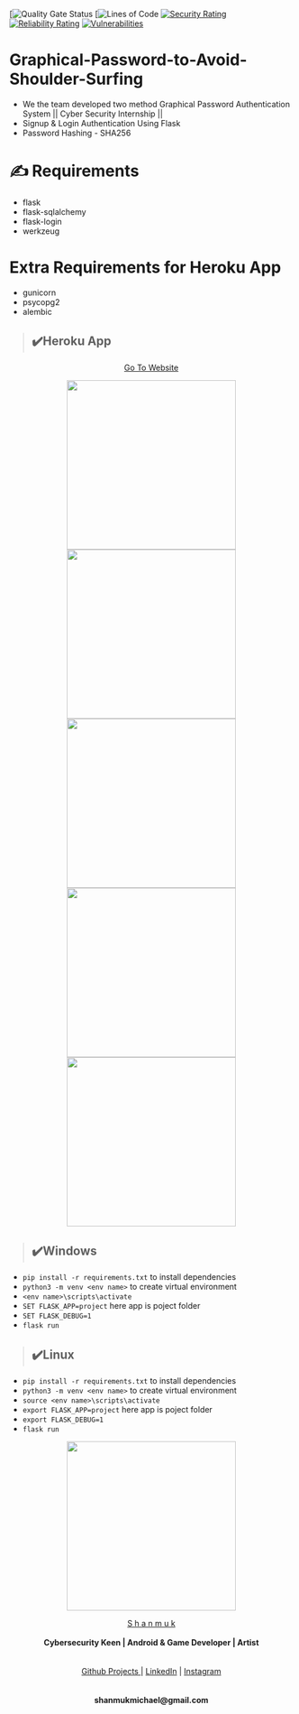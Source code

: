 [![Quality Gate Status](https://sonarcloud.io/api/project_badges/measure?project=shanmukmichael_Graphical-Password-to-Avoid-Shoulder-Surfing&metric=alert_status)
[![Lines of Code](https://sonarcloud.io/api/project_badges/measure?project=shanmukmichael_Graphical-Password-to-Avoid-Shoulder-Surfing&metric=ncloc)
[![Security Rating](https://sonarcloud.io/api/project_badges/measure?project=shanmukmichael_Graphical-Password-to-Avoid-Shoulder-Surfing&metric=security_rating)](https://sonarcloud.io/dashboard?id=shanmukmichael_Graphical-Password-to-Avoid-Shoulder-Surfing)
[![Reliability Rating](https://sonarcloud.io/api/project_badges/measure?project=shanmukmichael_Graphical-Password-to-Avoid-Shoulder-Surfing&metric=reliability_rating)](https://sonarcloud.io/dashboard?id=shanmukmichael_Graphical-Password-to-Avoid-Shoulder-Surfing)
[![Vulnerabilities](https://sonarcloud.io/api/project_badges/measure?project=shanmukmichael_Graphical-Password-to-Avoid-Shoulder-Surfing&metric=vulnerabilities)](https://sonarcloud.io/dashboard?id=shanmukmichael_Graphical-Password-to-Avoid-Shoulder-Surfing)
# Graphical-Password-to-Avoid-Shoulder-Surfing
* We the team developed two method Graphical Password Authentication System || Cyber Security Internship ||
* Signup &amp; Login Authentication Using Flask
* Password Hashing - SHA256

# :writing_hand: Requirements
- flask
- flask-sqlalchemy
- flask-login
- werkzeug
# Extra Requirements for Heroku App 
- gunicorn
- psycopg2
- alembic

> ## :heavy_check_mark:Heroku App
<p align="center">
  <a href="https://graphical-password-cs-intern.herokuapp.com/">Go To Website </a>
</p>

<p align="center">
  <img widht ="300" height="300" src="https://user-images.githubusercontent.com/55943851/90972335-db178300-e535-11ea-9f7e-c2bf8b10a66b.png"><img widht ="300" height="300" src="https://user-images.githubusercontent.com/55943851/90972381-2d58a400-e536-11ea-973a-3dd2a506c4cc.png">
   <img widht ="300" height="300" src="https://user-images.githubusercontent.com/55943851/90972403-55e09e00-e536-11ea-8e5b-ade97e96fb6f.png">
  <img widht ="300" height="300" src="https://user-images.githubusercontent.com/55943851/90972338-dfdc3700-e535-11ea-9c30-6a9cdbf31516.png">
   <img widht ="300" height="300" src="https://user-images.githubusercontent.com/55943851/90972452-c2f43380-e536-11ea-9add-9ad31b9d9ac4.png">

  


</p>
  

  


> ## :heavy_check_mark:Windows
*  ```pip install -r requirements.txt``` to install dependencies
* ```python3 -m venv <env name>``` to create virtual environment
* ```<env name>\scripts\activate``` 
* ```SET FLASK_APP=project``` here app is poject folder
* ```SET FLASK_DEBUG=1```
* ```flask run```

> ## :heavy_check_mark:Linux
* ```pip install -r requirements.txt``` to install dependencies
* ```python3 -m venv <env name>``` to create virtual environment
* ```source <env name>\scripts\activate``` 
* ```export FLASK_APP=project``` here app is poject folder
* ```export FLASK_DEBUG=1```
* ```flask run```



<p align="center">
  <img widht ="300" height="300" src="https://user-images.githubusercontent.com/55943851/82728945-52f4c800-9d11-11ea-9f0a-061c2a225a72.png">
</p>
  

<p align="center">
  <a href="https://www.google.com/search?q=Shanmuk+Michael&rlz=1C1GCEA_enIN857IN857&oq=Shanmuk+Michael&aqs=chrome..69i57j69i60l3.9741j0j8&sourceid=chrome&ie=UTF-8">S h a n m u k</a><br>
  <br>
    <b>Cybersecurity Keen | Android & Game Developer | Artist</b>
  <br><br>
  <br>
  <a href="https://shanmukmichael.github.io/Shanmuk_Projects/">Github Projects </a>  |
  <a href="https://www.linkedin.com/in/shanmukmichael">LinkedIn</a>  |
  <a href="https://www.instagram.com/mr_singlle">Instagram</a>
  <br><br>
  
  <br>
   <b>shanmukmichael@gmail.com</b>
  <br>
  
</p>



